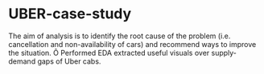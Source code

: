 # UBER-case-study

The aim of analysis is to identify the root cause of the problem (i.e. cancellation
and non-availability of cars) and recommend ways to improve the situation.
Ô Performed EDA extracted useful visuals over supply-demand gaps of Uber cabs.
